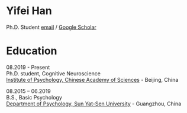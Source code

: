# Yifei Han
Ph.D. Student
[email](hanyf@psych.ac.cn) / [Google Scholar](https://scholar.google.com/citations?user=UOXgriEAAAAJ&hl=zh-CN)


# Education
08.2019 - Present<br>
Ph.D. student, Cognitive Neuroscience<br>
[Institute of Psychology, Chinese Academy of Sciences](http://psych.cas.cn/) - Beijing, China<br>

08.2015 – 06.2019<br>
B.S., Basic Psychology<br>
[Department of Psychology, Sun Yat-Sen University](https://psy.sysu.edu.cn/) - Guangzhou, China 





